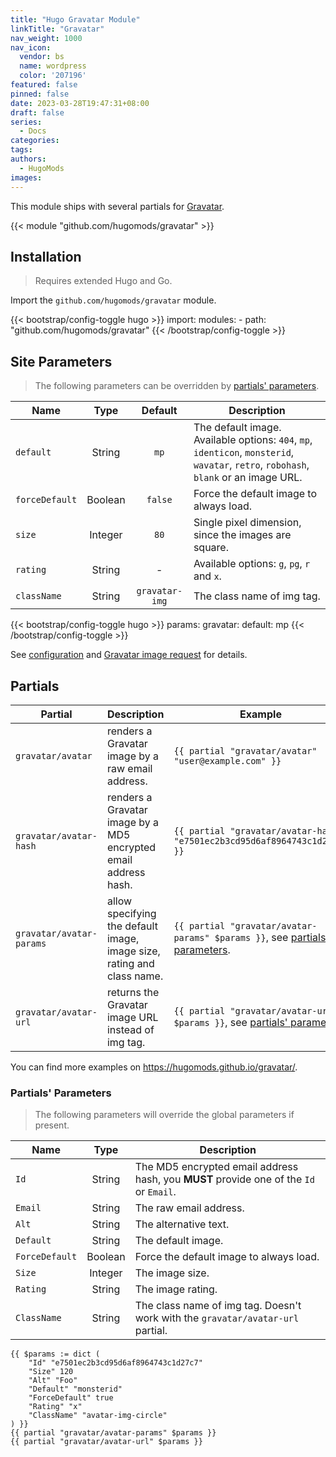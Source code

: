 ```yaml
---
title: "Hugo Gravatar Module"
linkTitle: "Gravatar"
nav_weight: 1000
nav_icon:
  vendor: bs
  name: wordpress
  color: '207196'
featured: false
pinned: false
date: 2023-03-28T19:47:31+08:00
draft: false
series:
  - Docs
categories:
tags:
authors:
  - HugoMods
images:
---
```


This module ships with several partials for [Gravatar](https://en.gravatar.com/).

<!--more-->

{{< module "github.com/hugomods/gravatar" >}}

## Installation

> Requires extended Hugo and Go.

Import the `github.com/hugomods/gravatar` module.

{{< bootstrap/config-toggle hugo >}}
import:
  modules:
    - path: "github.com/hugomods/gravatar"
{{< /bootstrap/config-toggle >}}

## Site Parameters

> The following parameters can be overridden by [partials' parameters](#partials-parameters).

| Name | Type | Default | Description
|---|:-:|:-:|---
| `default` | String | `mp` | The default image. Available options: `404`, `mp`, `identicon`, `monsterid`, `wavatar`, `retro`, `robohash`, `blank` or an image URL.
| `forceDefault` | Boolean | `false` | Force the default image to always load.
| `size` | Integer | `80` | Single pixel dimension, since the images are square.
| `rating` | String | - | Available options: `g`, `pg`, `r` and `x`.
| `className` | String | `gravatar-img` | The class name of img tag.

{{< bootstrap/config-toggle hugo >}}
params:
  gravatar:
    default: mp
{{< /bootstrap/config-toggle >}}

See [configuration](https://github.com/hugomods/gravatar/blob/main/hugo.yaml) and [Gravatar image request](https://en.gravatar.com/site/implement/images/) for details.

## Partials

| Partial | Description | Example
|---|---|---
| `gravatar/avatar` | renders a Gravatar image by a raw email address. | `{{ partial "gravatar/avatar" "user@example.com" }}`
| `gravatar/avatar-hash` | renders a Gravatar image by a MD5 encrypted email address hash. | `{{ partial "gravatar/avatar-hash" "e7501ec2b3cd95d6af8964743c1d27c7" }}`
| `gravatar/avatar-params` | allow specifying the default image, image size, rating and class name. | `{{ partial "gravatar/avatar-params" $params }}`, see [partials' parameters](#partials-parameters).
| `gravatar/avatar-url` | returns the Gravatar image URL instead of img tag. | `{{ partial "gravatar/avatar-url" $params }}`, see [partials' parameters](#partials-parameters).

You can find more examples on https://hugomods.github.io/gravatar/.

### Partials' Parameters

> The following parameters will override the global parameters if present.

| Name | Type | Description
|---|:-:|---
| `Id` | String | The MD5 encrypted email address hash, you **MUST** provide one of the `Id` or `Email`.
| `Email` | String | The raw email address.
| `Alt` | String | The alternative text.
| `Default` | String | The default image.
| `ForceDefault` | Boolean | Force the default image to always load.
| `Size` | Integer | The image size.
| `Rating` | String | The image rating.
| `ClassName` | String | The class name of img tag. Doesn't work with the `gravatar/avatar-url` partial.

```go-html-template
{{ $params := dict (
    "Id" "e7501ec2b3cd95d6af8964743c1d27c7"
    "Size" 120
    "Alt" "Foo"
    "Default" "monsterid"
    "ForceDefault" true
    "Rating" "x"
    "ClassName" "avatar-img-circle"
) }}
{{ partial "gravatar/avatar-params" $params }}
{{ partial "gravatar/avatar-url" $params }}
```
